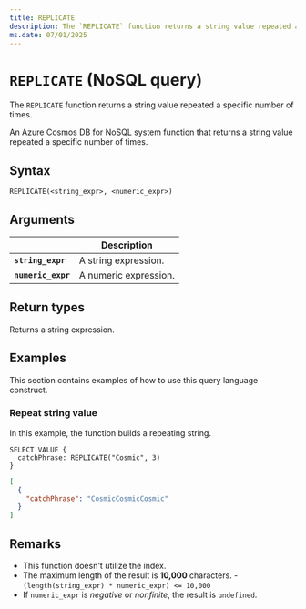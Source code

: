 ```yaml
---
title: REPLICATE
description: The `REPLICATE` function returns a string value repeated a specific number of times.
ms.date: 07/01/2025
---
```


# `REPLICATE` (NoSQL query)

The `REPLICATE` function returns a string value repeated a specific number of times.

An Azure Cosmos DB for NoSQL system function that returns a string value repeated a specific number of times.

## Syntax

```nosql
REPLICATE(<string_expr>, <numeric_expr>)
```

## Arguments

| | Description |
| --- | --- |
| **`string_expr`** | A string expression. |
| **`numeric_expr`** | A numeric expression. |

## Return types

Returns a string expression.

## Examples

This section contains examples of how to use this query language construct.

### Repeat string value

In this example, the function builds a repeating string.

```nosql
SELECT VALUE {
  catchPhrase: REPLICATE("Cosmic", 3)
}
```

```json
[
  {
    "catchPhrase": "CosmicCosmicCosmic"
  }
]
```

## Remarks

- This function doesn't utilize the index.
- The maximum length of the result is **10,000** characters. - `(length(string_expr) * numeric_expr) <= 10,000`
- If `numeric_expr` is *negative* or *nonfinite*, the result is `undefined`.
